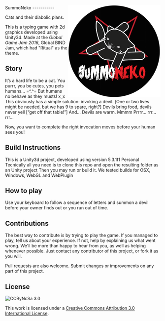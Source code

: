 <img src="Assets/Resources/LOGO_ROUND_small.png" align="right" />
SummoNeko
-----------

Cats and their diabolic plans.

This is a typing game with 2d graphics developed using Unity3d.
Made at the *Global Game Jam 2016*, Global BIND Jam, which had "Ritual" as the theme.

## Story

It’s a hard life to be a cat.
You purrr, you be cutes, you pets humans… 
=^.^=
But humans no behave as they musts!
x_x
This obviously has a simple solution:
invoking a devil.
[One or two lives might be needed, but we has 9 to spare, right?]
Devils bring food, devils never yell
[“get off that table!”]
And…
Devils are warm.
Mmmm
Prrrr… rrr… rrr…

Now, you want to complete the right invocation moves before your human sees you!

## Build Instructions

This is a Unity3d project, developed using version 5.3.1f1 Personal
Tecnically all you need is to clone this repo and open the resulting folder as an Unity project
Then you may run or build it. We tested builds for OSX, Windows, WebGL and WebPlugin

## How to play

Use your keyboard to follow a sequence of letters and summon a devil before your owner finds out or you run out of time.

## Contributions

The best way to contribute is by trying to play the game. If you managed to play, tell us about your experience. If not, help by explaining us what went wrong. We'll be more than happy to hear from you, as well as helping whenever possible. Just contact any contributor of this project, or fork it as you will.

Pull requests are also welcome. Submit changes or improvements on any part of this project.

## License

![CCByNcSa 3.0](http://licensebuttons.net/l/by-nc-sa/3.0/88x31.png)

This work is licensed under a [Creative Commons Attribution 3.0 International License](http://creativecommons.org/licenses/by-nc-sa/3.0/).
